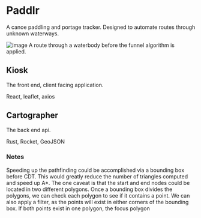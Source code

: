 # Paddlr

A canoe paddling and portage tracker. Designed to automate routes through unknown waterways.

![image](https://github.com/user-attachments/assets/8bc462c7-34c9-418d-a87c-df7874ab0ad7)
A route through a waterbody before the funnel algorithm is applied.

## Kiosk

The front end, client facing application.

React, leaflet, axios

## Cartographer

The back end api.

Rust, Rocket, GeoJSON


### Notes
Speeding up the pathfinding could be accomplished via a bounding box before CDT. This would greatly reduce the number of triangles computed and speed up A*.
The one caveat is that the start and end nodes could be located in two different polygons.
Once a bounding box divides the polygons, we can check each polygon to see if it contains a point. We can also apply a filter, as the points will exist in either corners of the bounding box.
If both points exist in one polygon, the focus polygon
